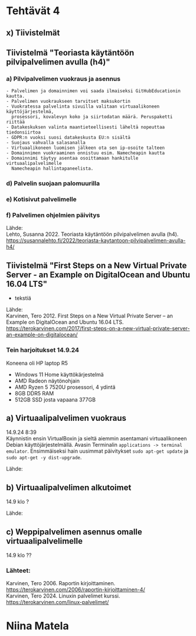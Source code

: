 # Tehtävät 4

## x) Tiivistelmät  
  
## Tiivistelmä "Teoriasta käytäntöön pilvipalvelimen avulla (h4)"  

  ### a) Pilvipalvelimen vuokraus ja asennus   
    - Palvelimen ja domainnimen voi saada ilmaiseksi GitHubEducationin kautta.  
    - Palvelimen vuokraukseen tarvitset maksukortin  
    - Vuokratessa palvelinta sivuilla valitaan virtuaalikoneen käyttöjärjestelmä,       
      prosessori, kovalevyn koko ja siirtodatan määrä. Peruspaketti riittää  
    - Datakeskuksen valinta maantieteellisesti läheltä nopeuttaa tiedonsiirtoa  
    - GDPR:n vuoksi suosi datakeskusta EU:n sisältä  
    - Suojaus vahvalla salasanalla  
    - Virtuaalikoneen luomisen jälkeen ota sen ip-osoite talteen  
    - Domainnimen vuokraaminen onnistuu esim. Namecheapin kautta  
    - Domainnimi täytyy asentaa osoittamaan hankitulle virtuaalipalvelimelle       
      Namecheapin hallintapaneelista.  
  
  ### d) Palvelin suojaan palomuurilla  
  ### e) Kotisivut palvelimelle  
  ### f) Palvelimen ohjelmien päivitys  
  
Lähde:  
Lehto, Susanna 2022. Teoriasta käytäntöön pilvipalvelimen avulla (h4). https://susannalehto.fi/2022/teoriasta-kaytantoon-pilvipalvelimen-avulla-h4/


  ## Tiivistelmä "First Steps on a New Virtual Private Server - an Example on DigitalOcean and Ubuntu 16.04 LTS"  
- tekstiä

Lähde:  
Karvinen, Tero 2012. First Steps on a New Virtual Private Server – an Example on DigitalOcean and Ubuntu 16.04 LTS. https://terokarvinen.com/2017/first-steps-on-a-new-virtual-private-server-an-example-on-digitalocean/
  
  
### Tein harjoitukset 14.9.24  
Koneena oli HP laptop R5  
- Windows 11 Home käyttökärjestelmä
- AMD Radeon näytönohjain
- AMD Ryzen 5 7520U prosessori, 4 ydintä
- 8GB DDR5 RAM 
- 512GB SSD josta vapaana 377GB  
  
## a) Virtuaalipalvelimen vuokraus
    
14.9.24 8:39  
Käynnistin ensin VirtualBoxin ja sieltä aiemmin asentamani virtuaalikoneen Debian käyttöjärjestelmällä. Avasin Terminalin  `applications -> terminal emulator`. Ensimmäiseksi hain uusimmat päivitykset  `sudo apt-get update` ja `sudo apt-get -y dist-upgrade`.  
  


Lähde: 

## b) Virtuaalipalvelimen alkutoimet

14.9 klo ?  




Lähde: 

## c) Weppipalvelimen asennus omalle virtuaalipalvelimelle

14.9 klo ??
  




### Lähteet: 
Karvinen, Tero 2006. Raportin kirjoittaminen. https://terokarvinen.com/2006/raportin-kirjoittaminen-4/  
Karvinen, Tero 2024. Linuxin palvelimet kurssi. https://terokarvinen.com/linux-palvelimet/  

# Niina Matela  
  
